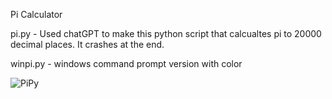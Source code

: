 Pi Calculator

pi.py - Used chatGPT to make this python script that calcualtes pi to 20000 decimal places. It crashes at the end. 

winpi.py - windows command prompt version with color

![PiPy](https://github.com/noIIem/Pi_Calculator/assets/77765100/a6d94e0b-8706-4262-b5f7-77a778eb0806)
